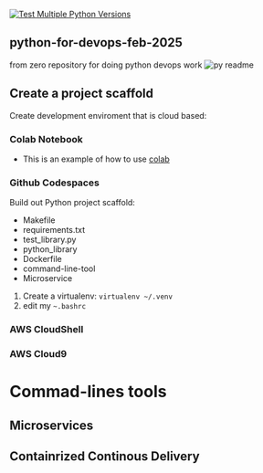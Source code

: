 [![Test Multiple Python Versions](https://github.com/theinkyawmoe/python-for-devops-feb-2025/actions/workflows/main.yml/badge.svg)](https://github.com/theinkyawmoe/python-for-devops-feb-2025/actions/workflows/main.yml)
## python-for-devops-feb-2025
from zero repository for doing python devops work
![py readme](https://github.com/user-attachments/assets/bccb6d3a-d1b6-4294-b057-e0e439e86fcb)

## Create a project scaffold

Create development enviroment that is cloud based:
### Colab Notebook

* This is an example of how to use [colab](https://github.com/theinkyawmoe/python-for-devops-feb-2025/blob/main/getting_started_python.ipynb)
  
### Github Codespaces

Build out Python project scaffold:
* Makefile
* requirements.txt
* test_library.py
* python_library
* Dockerfile
* command-line-tool
* Microservice

1. Create a virtualenv: `virtualenv ~/.venv`
2. edit my `~.bashrc`

  
### AWS CloudShell
### AWS Cloud9
# Commad-lines tools

## Microservices

## Containrized Continous Delivery
